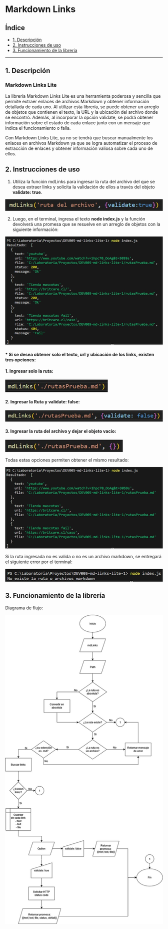 # Markdown Links

## Índice

* [1. Descripción](#1-descripción)
* [2. Instrucciones de uso](#2-instrucciones-de-uso)
* [3. Funcionamiento de la librería](#3-funcionamiento-de-la-librería)

***

## 1. Descripción

### Markdown Links Lite

La librería Markdown Links Lite es una herramienta poderosa y sencilla que permite extraer enlaces de archivos Markdown y obtener información detallada de cada uno. Al utilizar esta librería, se puede obtener un arreglo de objetos que contienen el texto, la URL y la ubicación del archivo donde se encontró. Además, al incorporar la opción validate, se podrá obtener información sobre el estado de cada enlace junto con un mensaje que indica el funcionamiento o falla.

Con Markdown Links Lite, ya no se tendrá que buscar manualmente los enlaces en archivos Markdown ya que se logra automatizar el proceso de extracción de enlaces y obtener información valiosa sobre cada uno de ellos.


## 2. Instrucciones de uso

1. Utiliza la función mdLinks para ingresar la ruta del archivo del que se desea extraer links y solicita la validación de ellos a través del objeto **validate: true**.

![Función mdLinks](./img/mdLinks-validate.jpg)

2. Luego, en el terminal, ingresa el texto **node index.js** y la función devolverá una promesa que se resuelve en un arreglo de objetos con la siguiente información:

![Información entregada](./img/resultado.jpg)

#### * Si se desea obtener solo el texto, url y ubicación de los links, existen tres opciones:

#### 1. Ingresar solo la ruta:
![Opción 1](./img/soloIngresoRutaEnMdLinks.jpg)

#### 2. Ingresar la Ruta y validate: false:

![Opción 2](./img/conValidateFalse.jpg)

#### 3. Ingresar la ruta del archivo y dejar el objeto vacío:

![Opción 3](./img/mdLinksConObjetoVacio.jpg)

Todas estas opciones permiten obtener el mismo resultado:

![Información entregada sin validación](./img/resultadoSoloRuta.jpg)

Si la ruta ingresada no es valida o no es un archivo markdown, se entregará el siguiente error por el terminal:

![Error](./img/noExistenArchivos.jpg)


## 3. Funcionamiento de la librería

Diagrama de flujo:

![Diagrama de flujo mdLinks](./img/diagramaFlujomdLinks.jpg)
